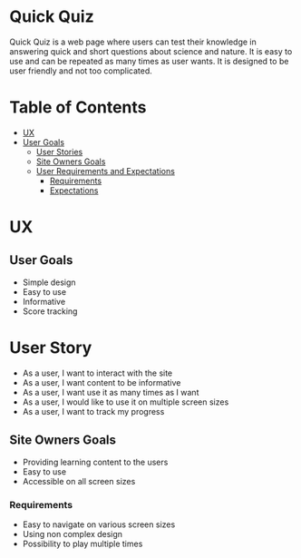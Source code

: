 # Quick Quiz
Quick Quiz is a web page where users can test their knowledge in answering quick and short questions about science and nature. It is easy to use and can be repeated as many times as user wants. It is designed to be user friendly and not too complicated. 

# Table of Contents
* [UX]("UX")
 * [User Goals](#user-goals "User Goals")
    * [User Stories](#user-stories "User Stories")
    * [Site Owners Goals](#site-owners-goals)
    * [User Requirements and Expectations](#user-requirements-and-expectations)
         * [Requirements](#requirements)
         * [Expectations](#expectations)

# UX 

## User Goals
- Simple design 
- Easy to use
- Informative
- Score tracking

# User Story
- As a user, I want to interact with the site
- As a user, I want content to be informative
- As a user, I want use it as many times as I want
- As a user, I would like to use it on multiple screen sizes
- As a user, I want to track my progress

## Site Owners Goals
- Providing learning content to the users
- Easy to use
- Accessible on all screen sizes  

### Requirements 
- Easy to navigate on various screen sizes
- Using non complex design
- Possibility to play multiple times 